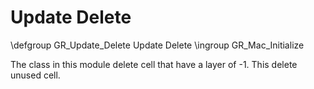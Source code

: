 Update Delete
=============


\defgroup GR_Update_Delete Update Delete
\ingroup GR_Mac_Initialize


The class in this module delete cell that have a layer of -1.
This delete unused cell.
